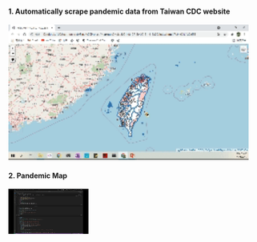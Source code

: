 #### 1. Automatically scrape pandemic data from Taiwan CDC website
<img src="https://github.com/William-07/Automated-Updated-Covid-19-Epidemic-Map/blob/main/GIF/Pandemic%20Map.gif" width="480" height="270"/>

#### 2. Pandemic Map
<img src="https://github.com/William-07/Automated-Updated-Covid-19-Epidemic-Map/blob/main/GIF/Scraping.gif" width="160" height="90"/>
